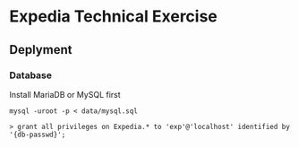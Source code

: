 # Expedia Technical Exercise

## Deplyment

### Database

Install MariaDB or MySQL first

```
mysql -uroot -p < data/mysql.sql

> grant all privileges on Expedia.* to 'exp'@'localhost' identified by '{db-passwd}';
```
